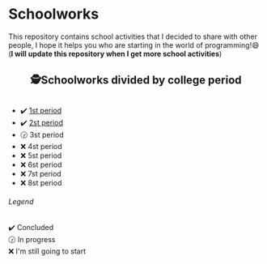 # Schoolworks

This repository contains school activities that I decided to share with other people, I hope it helps you who are starting in the world of programming!😄  (<strong>I will update this repository when I get more school activities</strong>)

<div align="center">
  <h2>🕵Schoolworks divided by college period<h2>
</div>

<ul>
  <li>✔️ <a href="1st period">1st period</a></li>
  <li>✔️ <a href="2st period">2st period</a></li>
  <li>🕝 3st period</li>
  <li>❌ 4st period</li>
  <li>❌ 5st period</li>
  <li>❌ 6st period</li>
  <li>❌ 7st period</li>
  <li>❌ 8st period</li>
</ul>

<h6>Legend</h6>
✔️ Concluded</br>
🕝 In progress</br>
❌ I'm still going to start
